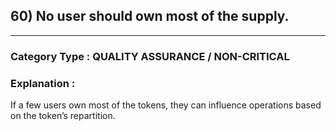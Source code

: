 ##  60) No user  should own most of the supply.  



---

### **Category Type** : QUALITY ASSURANCE / NON-CRITICAL


### **Explanation** : 

 If a few users own most of the tokens, they can influence operations based on the token’s repartition.

